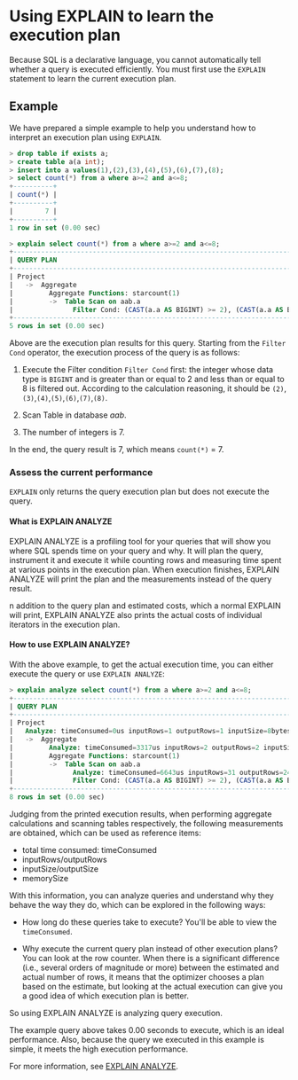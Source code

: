 # Using EXPLAIN to learn the execution plan

Because SQL is a declarative language, you cannot automatically tell whether a query is executed efficiently. You must first use the `EXPLAIN` statement to learn the current execution plan.

## Example

We have prepared a simple example to help you understand how to interpret an execution plan using `EXPLAIN`.

```sql
> drop table if exists a;
> create table a(a int);
> insert into a values(1),(2),(3),(4),(5),(6),(7),(8);
> select count(*) from a where a>=2 and a<=8;
+----------+
| count(*) |
+----------+
|        7 |
+----------+
1 row in set (0.00 sec)

> explain select count(*) from a where a>=2 and a<=8;
+-----------------------------------------------------------------------------------+
| QUERY PLAN                                                                        |
+-----------------------------------------------------------------------------------+
| Project                                                                           |
|   ->  Aggregate                                                                   |
|         Aggregate Functions: starcount(1)                                         |
|         ->  Table Scan on aab.a                                                   |
|               Filter Cond: (CAST(a.a AS BIGINT) >= 2), (CAST(a.a AS BIGINT) <= 8) |
+-----------------------------------------------------------------------------------+
5 rows in set (0.00 sec)
```

Above are the execution plan results for this query. Starting from the `Filter Cond` operator, the execution process of the query is as follows:

1. Execute the Filter condition `Filter Cond` first: the integer whose data type is `BIGINT` and is greater than or equal to 2 and less than or equal to 8 is filtered out. According to the calculation reasoning, it should be `(2)`,`(3)`,`(4)`,`(5)`,`(6)`,`(7)`,`(8)`.

2. Scan Table in database *aab*.

3. The number of integers is 7.

In the end, the query result is 7, which means `count(*)` = 7.

### Assess the current performance

`EXPLAIN` only returns the query execution plan but does not execute the query.

#### What is EXPLAIN ANALYZE

EXPLAIN ANALYZE is a profiling tool for your queries that will show you where SQL spends time on your query and why. It will plan the query, instrument it and execute it while counting rows and measuring time spent at various points in the execution plan. When execution finishes, EXPLAIN ANALYZE will print the plan and the measurements instead of the query result.

n addition to the query plan and estimated costs, which a normal EXPLAIN will print, EXPLAIN ANALYZE also prints the actual costs of individual iterators in the execution plan.

#### How to use EXPLAIN ANALYZE?

With the above example, to get the actual execution time, you can either execute the query or use `EXPLAIN ANALYZE`:

```sql
> explain analyze select count(*) from a where a>=2 and a<=8;
+-------------------------------------------------------------------------------------------------------------------------------+
| QUERY PLAN                                                                                                                    |
+-------------------------------------------------------------------------------------------------------------------------------+
| Project                                                                                                                       |
|   Analyze: timeConsumed=0us inputRows=1 outputRows=1 inputSize=8bytes outputSize=8bytes memorySize=8bytes                     |
|   ->  Aggregate                                                                                                               |
|         Analyze: timeConsumed=3317us inputRows=2 outputRows=2 inputSize=8bytes outputSize=16bytes memorySize=16bytes          |
|         Aggregate Functions: starcount(1)                                                                                     |
|         ->  Table Scan on aab.a                                                                                               |
|               Analyze: timeConsumed=6643us inputRows=31 outputRows=24 inputSize=96bytes outputSize=64bytes memorySize=64bytes |
|               Filter Cond: (CAST(a.a AS BIGINT) >= 2), (CAST(a.a AS BIGINT) <= 8)                                             |
+-------------------------------------------------------------------------------------------------------------------------------+
8 rows in set (0.00 sec)
```

Judging from the printed execution results, when performing aggregate calculations and scanning tables respectively, the following measurements are obtained, which can be used as reference items:

- total time consumed: timeConsumed
- inputRows/outputRows
- inputSize/outputSize
- memorySize

With this information, you can analyze queries and understand why they behave the way they do, which can be explored in the following ways:

- How long do these queries take to execute? You'll be able to view the `timeConsumed`.

- Why execute the current query plan instead of other execution plans? You can look at the row counter. When there is a significant difference (i.e., several orders of magnitude or more) between the estimated and actual number of rows, it means that the optimizer chooses a plan based on the estimate, but looking at the actual execution can give you a good idea of ​​which execution plan is better.

So using EXPLAIN ANALYZE is analyzing query execution.

The example query above takes 0.00 seconds to execute, which is an ideal performance. Also, because the query we executed in this example is simple, it meets the high execution performance.

For more information, see [EXPLAIN ANALYZE](../Reference/SQL-Reference/Utility-Statements/Explain/explain-analyze.md).
